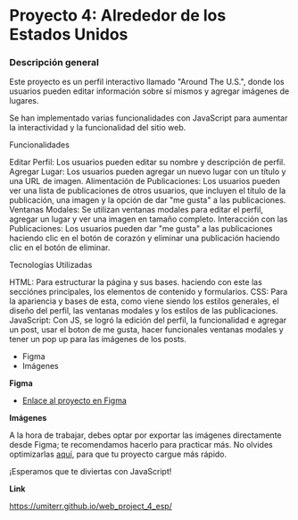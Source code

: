 # Proyecto 4: Alrededor de los Estados Unidos

### Descripción general

Este proyecto es un perfil interactivo llamado "Around The U.S.", donde los usuarios pueden editar información sobre sí mismos y agregar imágenes de lugares. 

Se han implementado varias funcionalidades con JavaScript para aumentar la interactividad y la funcionalidad del sitio web.


Funcionalidades

Editar Perfil: Los usuarios pueden editar su nombre y descripción de perfil.
Agregar Lugar: Los usuarios pueden agregar un nuevo lugar con un título y una URL de imagen.
Alimentación de Publicaciones: Los usuarios pueden ver una lista de publicaciones de otros usuarios, que incluyen el título de la publicación, una imagen y la opción de dar "me gusta" a las publicaciones.
Ventanas Modales: Se utilizan ventanas modales para editar el perfil, agregar un lugar y ver una imagen en tamaño completo.
Interacción con las Publicaciones: Los usuarios pueden dar "me gusta" a las publicaciones haciendo clic en el botón de corazón y eliminar una publicación haciendo clic en el botón de eliminar.

Tecnologías Utilizadas

HTML: Para estructurar la página y sus bases. haciendo con este las secciónes principales, los elementos de contenido y formularios.
CSS: Para la apariencia y bases de esta, como viene siendo los estilos generales, el diseño del perfil, las ventanas modales y los estilos de las publicaciones.
JavaScript: Con JS, se logró la edición del perfil, la funcionalidad e agregar un post, usar el boton de me gusta, hacer funcionales ventanas modales y tener un pop up para las imágenes de los posts.

* Figma
* Imágenes

**Figma**

* [Enlace al proyecto en Figma](https://www.figma.com/file/LDMgqWesKpQkIwhOfEBuTS/WEB%2C-Sprint-5%3A-Around-The-U.S.-%7C-desktop-%2B-mobile?node-id=0%3A1)

**Imágenes**

A la hora de trabajar, debes optar por exportar las imágenes directamente desde Figma; te recomendamos hacerlo para practicar más. No olvides optimizarlas [aquí](https://tinypng.com/), para que tu proyecto cargue más rápido. 

¡Esperamos que te diviertas con JavaScript!


**Link**

https://umiterr.github.io/web_project_4_esp/
